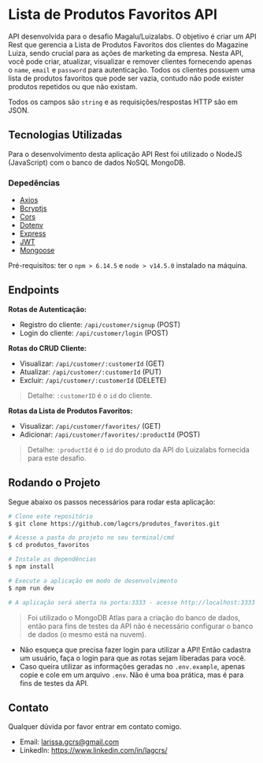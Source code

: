 # Lista de Produtos Favoritos API

API desenvolvida para o desafio Magalu/Luizalabs. O objetivo é criar um API Rest que gerencia a Lista de Produtos Favoritos dos clientes do Magazine Luiza, sendo crucial para as ações de marketing da empresa.
Nesta API, você pode criar, atualizar, visualizar e remover clientes fornecendo apenas o `name`, `email` e `password` para autenticação. Todos os clientes possuem uma lista de produtos favoritos que pode ser vazia, contudo não pode exister produtos repetidos ou que não existam.

Todos os campos são `string` e as requisições/respostas HTTP são em JSON.

## Tecnologias Utilizadas

Para o desenvolvimento desta aplicação API Rest foi utilizado o NodeJS (JavaScript) com o banco de dados NoSQL MongoDB.

### Depedências
- [Axios](https://github.com/axios/axios)
- [Bcryptjs](https://github.com/dcodeIO/bcrypt.js)
- [Cors](https://github.com/expressjs/cors)
- [Dotenv](https://github.com/motdotla/dotenv)
- [Express](http://expressjs.com/)
- [JWT](https://jwt.io/)
- [Mongoose](https://mongoosejs.com/)

Pré-requisitos: ter o `npm > 6.14.5` e `node > v14.5.0` instalado na máquina. 

## Endpoints 

**Rotas de Autenticação:**
- Registro do cliente: `/api/customer/signup` (POST)
- Login do cliente: `/api/customer/login` (POST)

**Rotas do CRUD Cliente:**
- Visualizar: `/api/customer/:customerId` (GET)
- Atualizar: `/api/customer/:customerId` (PUT)
- Excluir: `/api/customer/:customerId` (DELETE)

> Detalhe: `:customerID` é o `id` do cliente.

**Rotas da Lista de Produtos Favoritos:**
- Visualizar: `/api/customer/favorites/` (GET)
- Adicionar: `/api/customer/favorites/:productId` (POST)

> Detalhe: `:productId` é o `id` do produto da API do Luizalabs fornecida para este desafio.

## Rodando o Projeto

Segue abaixo os passos necessários para rodar esta aplicação:

```bash
# Clone este repositório
$ git clone https://github.com/lagcrs/produtos_favoritos.git

# Acesse a pasta do projeto no seu terminal/cmd
$ cd produtos_favoritos

# Instale as dependências
$ npm install

# Execute a aplicação em modo de desenvolvimento
$ npm run dev

# A aplicação será aberta na porta:3333 - acesse http://localhost:3333 (recomendo acessar pelo Insomnia ou Postman)
```
> Foi utilizado o MongoDB Atlas para a criação do banco de dados, então para fins de testes da API não é necessário configurar o banco de dados (o mesmo está na nuvem).

- Não esqueça que precisa fazer login para utilizar a API! Então cadastra um usuário, faça o login para que as rotas sejam liberadas para você.
- Caso queira utilizar as informações geradas no `.env.example`, apenas copie e cole em um arquivo `.env`. Não é uma boa prática, mas é para fins de testes da API.

## Contato

Qualquer dúvida por favor entrar em contato comigo.
- Email: <larissa.gcrs@gmail.com>
- LinkedIn: <https://www.linkedin.com/in/lagcrs/>
